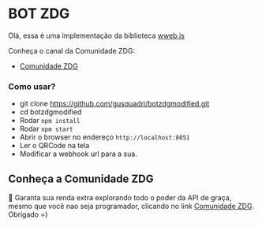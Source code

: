 # BOT ZDG

Olá, essa é uma implementação da biblioteca <a href="https://github.com/pedroslopez/whatsapp-web.js">wweb.js</a>

Conheça o canal da Comunidade ZDG:

- <a href="https://www.youtube.com/channel/UCrPbAoQKz42Gm0mLdWatAEA">Comunidade ZDG</a>


### Como usar?

- git clone https://github.com/gusquadri/botzdgmodified.git
- cd botzdgmodified
- Rodar `npm install`
- Rodar `npm start`
- Abrir o browser no endereço `http://localhost:8051`
- Ler o QRCode na tela
- Modificar a webhook url para a sua.

## Conheça a Comunidade ZDG

🤑 Garanta sua renda extra explorando todo o poder da API de graça, mesmo que você nao seja programador, clicando no link <a href="https://comunidadezdg.com.br">Comunidade ZDG</a>. Obrigado =)

